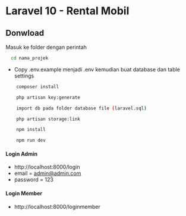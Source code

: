 # Laravel 10 - Rental Mobil

## Donwload


Masuk ke folder dengan perintah

```bash
  cd nama_projek
```

-   Copy .env.example menjadi .env kemudian buat database dan table settings

```bash
    composer install
```

```bash
    php artisan key:generate
```

```bash
    import db pada folder database file (laravel.sql)
```

```bash
    php artisan storage:link
```

```bash
    npm install
```

```bash
    npm run dev
```

#### Login Admin
-   http://localhost:8000/login
-   email = admin@admin.com
-   password = 123

#### Login Member
-   http://localhost:8000/loginmember
